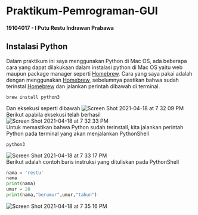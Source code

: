 # Praktikum-Pemrograman-GUI

#### 19104017 - I Putu Restu Indrawan Prabawa

## Instalasi Python
Dalam praktikum ini saya menggunakan Python di Mac OS, ada beberapa cara yang dapat dilakukaan dalam instalasi python di Mac OS yaitu web maupun package manager seperti [Homebrew](https://docs.brew.sh/Installation). Cara yang saya pakai adalah dengan menggunakan [Homebrew](https://docs.brew.sh/Installation), sebelumnya pastikan bahwa sudah terinstal [Homebrew](https://docs.brew.sh/Installation) dan jalankan perintah dibawah di terminal.
```
brew install python3
```
Dan eksekusi seperti dibawah
![Screen Shot 2021-04-18 at 7 32 09 PM](https://user-images.githubusercontent.com/57904667/115144501-9e2d6d00-a07f-11eb-9fdc-8cf67e96b461.png)\
Berikut apabila eksekusi telah berhasil
![Screen Shot 2021-04-18 at 7 32 33 PM](https://user-images.githubusercontent.com/57904667/115144505-9ff73080-a07f-11eb-8f6b-b9f22d80200b.png)\
Untuk memastikan bahwa Python sudah terinstall, kita jalankan perintah Python pada terminal yang akan menjalankan PythonShell
```
python3
```
![Screen Shot 2021-04-18 at 7 33 17 PM](https://user-images.githubusercontent.com/57904667/115144509-a1c0f400-a07f-11eb-92ec-421ec53cbcd6.png)\
Berikut adalah contoh baris instruksi yang dituliskan pada PythonShell
```python
nama = 'restu'
nama
print(nama)
umur = 20
print(nama,"berumur",umur,"tahun")
```
![Screen Shot 2021-04-18 at 7 35 16 PM](https://user-images.githubusercontent.com/57904667/115144513-a4234e00-a07f-11eb-9aa2-f1962344c01e.png)
